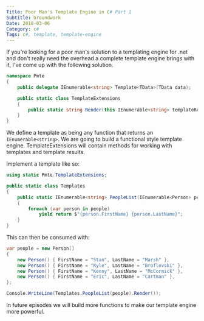 ```yaml
---
Title: Poor Man's Template Engine in C# Part 1
Subtitle: Groundwork
Date: 2018-03-06
Category: c#
Tags: c#, template, template-engine
---
```


If you're looking for a poor man's solution to a templating engine for .net and don't really need
the overhead a complete template engine brings with it, I've come up with the following solution.

<!--more-->

```c#
namespace Pmte
{
    public delegate IEnumerable<string> Template<TData>(TData data);

    public static class TemplateExtensions
    {   
        public static string Render(this IEnumerable<string> templateResult) => string.Join(Environment.NewLine, templateResult);
    }
}
```

We define a template as being any function that returns an `IEnumerable<string>`. We are going to build a functional style
template engine. TemplateExtensions will contain methods for working with templates and template results.

Implement a template like so:

```c#
using static Pmte.TemplateExtensions;

public static class Templates
{
    public static IEnumerable<string> PeopleList(IEnumerable<Person> people)
    {
        foreach (var person in people)
            yield return $"{person.FirstName} {person.LastName}";
    }
}
```

This can then be consumed with:

```c#
var people = new Person[]
{
    new Person() { FirstName = "Stan", LastName = "Marsh" },
    new Person() { FirstName = "Kyle", LastName = "Broflovski" },
    new Person() { FirstName = "Kenny", LastName = "McCormick" },
    new Person() { FirstName = "Eric", LastName = "Cartman" },
};

Console.WriteLine(Templates.PeopleList(people).Render());
```

In future episodes we will build more functions to make our template engine more powerful.
